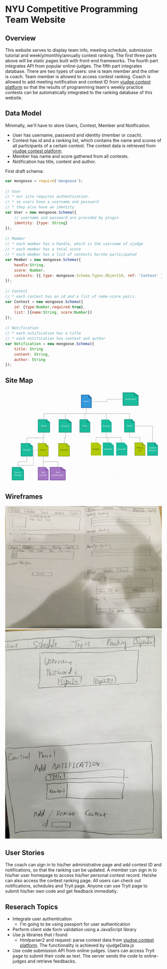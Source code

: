 
# NYU Competitive Programming Team Website

## Overview
This website serves to display team info, meeting schedule, submission tutorial and weekly/monthly/annually contest ranking. The first three parts above will be static pages built with front-end frameworks. The fourth part integrates API from popular online-judges. The fifth part integrates database. There are two types of users: one is team member and the other is coach. Team member is allowed to access contest ranking. Coach is allowed to add meeting notification and contest ID from [vjudge contest platform](http://acm.hust.edu.cn/vjudge/contest/toListContest.action) so that the results of programming team's weekly practice contests can be automatically integrated to the ranking database of this website.



## Data Model


Minimally, we'll have to store Users, Contest, Member and Notification.

* User has username, password and identity (member or coach).
* Contest has id and a ranking list, which contains the name and scores of all participants of a certain contest. The contest data is retrieved from [vjudge contest platform](http://acm.hust.edu.cn/vjudge/contest/toListContest.action).
* Member has name and score gathered from all contests.
* Notification has title, content and author.

First draft schema:

```javascript
var mongoose = require('mongoose');

// User
// * our site requires authentication.
// * so users have a username and password
// * they also have an identity.
var User = new mongoose.Schema({
	// username and password are provided by plugin
	identity: {type: String}
});

// Member
// * each member has a handle, which is the username of vjudge
// * each member has a total score
// * each member has a list of contests he/she participated
var Member = new mongoose.Schema({
	handle:String,
	score: Number,
	contests: [{ type: mongoose.Schema.Types.ObjectId, ref: 'Contest' }]
});

// Contest
// * each contest has an id and a list of name-score pairs.
var Contest = new mongoose.Schema({
	id: {type:Number,required:true},
	list: [{name:String, score:Number}]
});

// Notification
// * each notification has a title
// * each notification has context and author
var Notification = new mongoose.Schema({
	title: String
	content: String,
	author: String
});
```
## Site Map
![list create](documentation/p3.png)
## Wireframes

![list create](documentation/p2.jpg)
![list create](documentation/p1.JPG)

## User Stories

The coach can sign in to his/her administrative page and add contest ID and notifications, so that the ranking can be updated.
A member can sign in to his/her user homepage to access his/her personal contest record. He/she can also access the contest ranking page. 
All users can check out notifications, schedules and Tryit page. Anyone can use Tryit page to submit his/her own code and get feedback immediatly.

## Reserach Topics

* Integrate user authentication
    * I'm going to be using passport for user authentication
* Perform client side form validation using a JavaScript library
* Use js libraries that i found
    * htmlparser2 and request: parse contest data from [vjudge contest platform](http://acm.hust.edu.cn/vjudge/contest/toListContest.action). The functionality is achieved by vjudgeData.js
* Use code submission API from online-judges. Users can access Tryit page to submit their code as text. The server sends the code to online-judges and retrieve feedbacks.
